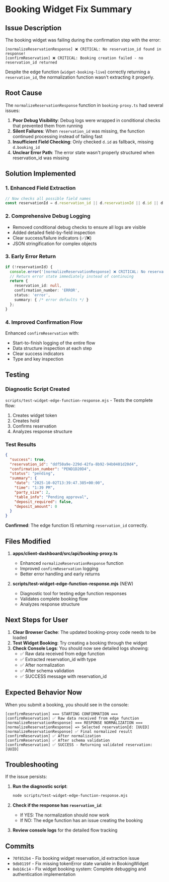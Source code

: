 # Booking Widget Fix Summary

## Issue Description
The booking widget was failing during the confirmation step with the error:
```
[normalizeReservationResponse] ❌ CRITICAL: No reservation_id found in response!
[confirmReservation] ❌ CRITICAL: Booking creation failed - no reservation_id returned
```

Despite the edge function (`widget-booking-live`) correctly returning a `reservation_id`, the normalization function wasn't extracting it properly.

## Root Cause
The `normalizeReservationResponse` function in `booking-proxy.ts` had several issues:

1. **Poor Debug Visibility**: Debug logs were wrapped in conditional checks that prevented them from running
2. **Silent Failures**: When `reservation_id` was missing, the function continued processing instead of failing fast
3. **Insufficient Field Checking**: Only checked `d.id` as fallback, missing `d.booking_id`
4. **Unclear Error Path**: The error state wasn't properly structured when reservation_id was missing

## Solution Implemented

### 1. Enhanced Field Extraction
```typescript
// Now checks all possible field names
const reservationId = d.reservation_id || d.reservationId || d.id || d.booking_id;
```

### 2. Comprehensive Debug Logging
- Removed conditional debug checks to ensure all logs are visible
- Added detailed field-by-field inspection
- Clear success/failure indicators (✅/❌)
- JSON stringification for complex objects

### 3. Early Error Return
```typescript
if (!reservationId) {
  console.error('[normalizeReservationResponse] ❌ CRITICAL: No reservation_id found in response!');
  // Return error state immediately instead of continuing
  return {
    reservation_id: null,
    confirmation_number: 'ERROR',
    status: 'error',
    summary: { /* error defaults */ }
  };
}
```

### 4. Improved Confirmation Flow
Enhanced `confirmReservation` with:
- Start-to-finish logging of the entire flow
- Data structure inspection at each step
- Clear success indicators
- Type and key inspection

## Testing

### Diagnostic Script Created
`scripts/test-widget-edge-function-response.mjs` - Tests the complete flow:
1. Creates widget token
2. Creates hold
3. Confirms reservation
4. Analyzes response structure

### Test Results
```json
{
  "success": true,
  "reservation_id": "ddf50a9e-229d-42fa-8b92-94b0401d20d4",
  "confirmation_number": "PEND1D20D4",
  "status": "pending",
  "summary": {
    "date": "2025-10-02T13:39:47.385+00:00",
    "time": "1:39 PM",
    "party_size": 2,
    "table_info": "Pending approval",
    "deposit_required": false,
    "deposit_amount": 0
  }
}
```

**Confirmed**: The edge function IS returning `reservation_id` correctly.

## Files Modified

1. **apps/client-dashboard/src/api/booking-proxy.ts**
   - Enhanced `normalizeReservationResponse` function
   - Improved `confirmReservation` logging
   - Better error handling and early returns

2. **scripts/test-widget-edge-function-response.mjs** (NEW)
   - Diagnostic tool for testing edge function responses
   - Validates complete booking flow
   - Analyzes response structure

## Next Steps for User

1. **Clear Browser Cache**: The updated booking-proxy code needs to be loaded
2. **Test Widget Booking**: Try creating a booking through the widget
3. **Check Console Logs**: You should now see detailed logs showing:
   - ✅ Raw data received from edge function
   - ✅ Extracted reservation_id with type
   - ✅ After normalization
   - ✅ After schema validation
   - ✅ SUCCESS message with reservation_id

## Expected Behavior Now

When you submit a booking, you should see in the console:
```
[confirmReservation] === STARTING CONFIRMATION ===
[confirmReservation] ✅ Raw data received from edge function
[normalizeReservationResponse] === RESPONSE NORMALIZATION ===
[normalizeReservationResponse] => Selected reservationId: [UUID]
[normalizeReservationResponse] ✅ Final normalized result
[confirmReservation] ✅ After normalization
[confirmReservation] ✅ After schema validation
[confirmReservation] ✅ SUCCESS - Returning validated reservation: [UUID]
```

## Troubleshooting

If the issue persists:

1. **Run the diagnostic script**:
   ```bash
   node scripts/test-widget-edge-function-response.mjs
   ```

2. **Check if the response has `reservation_id`**:
   - If YES: The normalization should now work
   - If NO: The edge function has an issue creating the booking

3. **Review console logs** for the detailed flow tracking

## Commits
- `70f852b4` - Fix booking widget reservation_id extraction issue
- `9db0119f` - Fix missing tokenError state variable in BookingWidget
- `8eb16c14` - Fix widget booking system: Complete debugging and authentication implementation
